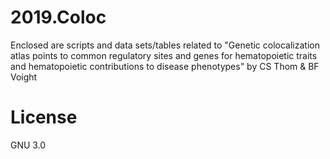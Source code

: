 # 2019.Coloc

Enclosed are scripts and data sets/tables related to "Genetic colocalization atlas points to common regulatory sites and genes for hematopoietic traits and hematopoietic contributions to disease phenotypes" by CS Thom & BF Voight 

# License
GNU 3.0

